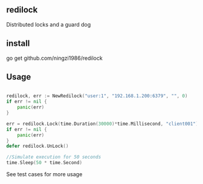 ## redilock


Distributed locks and a guard dog

## install
go get github.com/ningzi1986/redilock

## Usage

```go

redilock, err := NewRedilock("user:1", "192.168.1.200:6379", "", 0)
if err != nil {
    panic(err)
}

err = redilock.Lock(time.Duration(30000)*time.Millisecond, "client001")
if err != nil {
    panic(err)
}
defer redilock.UnLock()

//Simulate execution for 50 seconds
time.Sleep(50 * time.Second)

```

See test cases for more usage